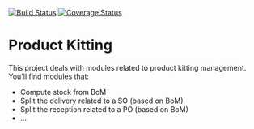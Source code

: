 [![Build Status](https://travis-ci.org/OCA/product-kitting.svg?branch=11.0)](https://travis-ci.org/OCA/product-kitting)
[![Coverage Status](https://coveralls.io/repos/OCA/product-kitting/badge.png?branch=11.0)](https://coveralls.io/r/OCA/product-kitting?branch=11.0)

Product Kitting
===============


This project deals with modules related to product kitting management. You'll find modules that:

 - Compute stock from BoM
 - Split the delivery related to a SO (based on BoM)
 - Split the reception related to a PO (based on BoM)
 - ...


